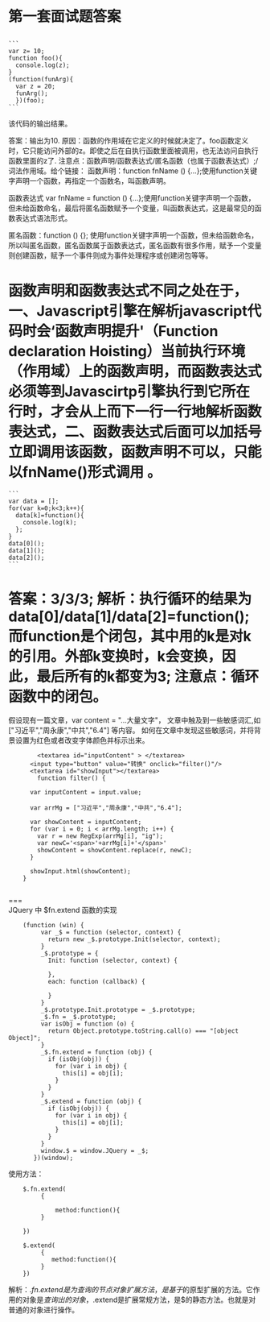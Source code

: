 第一套面试题答案
===
##
	```
	var z= 10;
	function foo(){
	  console.log(z);
	}
	(function(funArg){
	  var z = 20;
	  funArg();
	  })(foo);
	```
  该代码的输出结果。

  答案：输出为10.
  原因：函数的作用域在它定义的时候就决定了。foo函数定义时，它只能访问外部的z。即使之后在自执行函数里面被调用，也无法访问自执行函数里面的z了.
  注意点：函数声明/函数表达式/匿名函数（也属于函数表达式）;/词法作用域。给个链接：
  函数声明：function fnName () {…};使用function关键字声明一个函数，再指定一个函数名，叫函数声明。

函数表达式 var fnName = function () {…};使用function关键字声明一个函数，但未给函数命名，最后将匿名函数赋予一个变量，叫函数表达式，这是最常见的函数表达式语法形式。

匿名函数：function () {}; 使用function关键字声明一个函数，但未给函数命名，所以叫匿名函数，匿名函数属于函数表达式，匿名函数有很多作用，赋予一个变量则创建函数，赋予一个事件则成为事件处理程序或创建闭包等等。

函数声明和函数表达式不同之处在于，一、Javascript引擎在解析javascript代码时会‘函数声明提升'（Function declaration Hoisting）当前执行环境（作用域）上的函数声明，而函数表达式必须等到Javascirtp引擎执行到它所在行时，才会从上而下一行一行地解析函数表达式，二、函数表达式后面可以加括号立即调用该函数，函数声明不可以，只能以fnName()形式调用 。
===
	```
	var data = [];
	for(var k=0;k<3;k++){
	  data[k]=function(){
	    console.log(k);
	  };
	}
	data[0]();
	data[1]();
	data[2]();
	```
答案：3/3/3;
解析：执行循环的结果为data[0]/data[1]/data[2]=function();而function是个闭包，其中用的k是对k的引用。外部k变换时，k会变换，因此，最后所有的k都变为3;
注意点：循环函数中的闭包。
===  
假设现有一篇文章，var content = "...大量文字"，
文章中触及到一些敏感词汇,如 ["习近平","周永康","中共","6.4"] 等内容。
如何在文章中发现这些敏感词，并将背景设置为红色或者改变字体颜色并标示出来。  
```
		<textarea id="inputContent" > </textarea>
	  <input type="button" value="转换" onclick="filter()"/>
	  <textarea id="showInput"></textarea>
		function filter() {

	  var inputContent = input.value;

	  var arrMg = ["习近平","周永康","中共","6.4"];

	  var showContent = inputContent;
	  for (var i = 0; i < arrMg.length; i++) {
	    var r = new RegExp(arrMg[i], "ig");
	    var newC='<span>'+arrMg[i]+'</span>'
	    showContent = showContent.replace(r, newC);
	  }

	  showInput.html(showContent);
	}


```
===  
JQuery 中 $fn.extend 函数的实现
```
	(function (win) {
	     var _$ = function (selector, context) {
	       return new _$.prototype.Init(selector, context);
	     }
	     _$.prototype = {
	       Init: function (selector, context) {

	       },
	       each: function (callback) {

	       }
	     }
	     _$.prototype.Init.prototype = _$.prototype;
	     _$.fn = _$.prototype;
	     var isObj = function (o) {
	       return Object.prototype.toString.call(o) === "[object Object]";
	     }
	     _$.fn.extend = function (obj) {
	       if (isObj(obj)) {
	         for (var i in obj) {
	           this[i] = obj[i];
	         }
	       }
	     }
	     _$.extend = function (obj) {
	       if (isObj(obj)) {
	         for (var i in obj) {
	           this[i] = obj[i];
	         }
	       }
	     }
	     window.$ = window.JQuery = _$;
	   })(window);

```
使用方法：
```
	$.fn.extend(
	     {

	         method:function(){
	     }

	})

	$.extend(
	     {
	        method:function(){
	     }
	})

```
解析：$.fn.extend是为查询的节点对象扩展方法，是基于$的原型扩展的方法。它作用的对象是$查询出的对象，$.extend是扩展常规方法，是$的静态方法。也就是对普通的对象进行操作。
